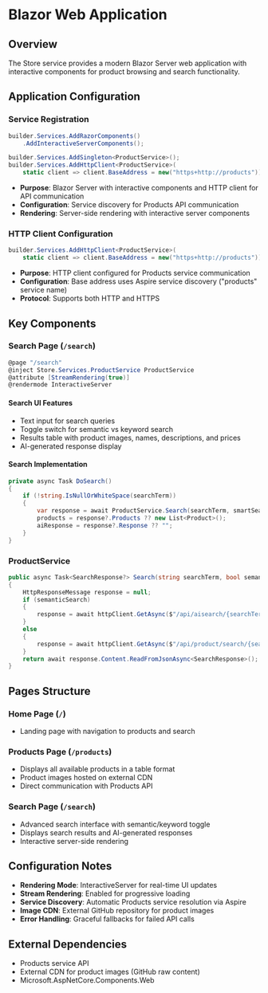 # Blazor Web Application

## Overview
The Store service provides a modern Blazor Server web application with interactive components for product browsing and search functionality.

## Application Configuration

### Service Registration
```csharp
builder.Services.AddRazorComponents()
    .AddInteractiveServerComponents();

builder.Services.AddSingleton<ProductService>();
builder.Services.AddHttpClient<ProductService>(
    static client => client.BaseAddress = new("https+http://products"));
```
- **Purpose**: Blazor Server with interactive components and HTTP client for API communication
- **Configuration**: Service discovery for Products API communication
- **Rendering**: Server-side rendering with interactive server components

### HTTP Client Configuration
```csharp
builder.Services.AddHttpClient<ProductService>(
    static client => client.BaseAddress = new("https+http://products"));
```
- **Purpose**: HTTP client configured for Products service communication
- **Configuration**: Base address uses Aspire service discovery ("products" service name)
- **Protocol**: Supports both HTTP and HTTPS

## Key Components

### Search Page (`/search`)
```csharp
@page "/search"
@inject Store.Services.ProductService ProductService
@attribute [StreamRendering(true)]
@rendermode InteractiveServer
```

#### Search UI Features
- Text input for search queries
- Toggle switch for semantic vs keyword search
- Results table with product images, names, descriptions, and prices
- AI-generated response display

#### Search Implementation
```csharp
private async Task DoSearch()
{
    if (!string.IsNullOrWhiteSpace(searchTerm))
    {
        var response = await ProductService.Search(searchTerm, smartSearch);
        products = response?.Products ?? new List<Product>();
        aiResponse = response?.Response ?? "";
    }
}
```

### ProductService
```csharp
public async Task<SearchResponse?> Search(string searchTerm, bool semanticSearch = false)
{
    HttpResponseMessage response = null;
    if (semanticSearch)
    {
        response = await httpClient.GetAsync($"/api/aisearch/{searchTerm}");
    }
    else
    {
        response = await httpClient.GetAsync($"/api/product/search/{searchTerm}");
    }
    return await response.Content.ReadFromJsonAsync<SearchResponse>();
}
```

## Pages Structure

### Home Page (`/`)
- Landing page with navigation to products and search

### Products Page (`/products`) 
- Displays all available products in a table format
- Product images hosted on external CDN
- Direct communication with Products API

### Search Page (`/search`)
- Advanced search interface with semantic/keyword toggle
- Displays search results and AI-generated responses
- Interactive server-side rendering

## Configuration Notes
- **Rendering Mode**: InteractiveServer for real-time UI updates
- **Stream Rendering**: Enabled for progressive loading
- **Service Discovery**: Automatic Products service resolution via Aspire
- **Image CDN**: External GitHub repository for product images
- **Error Handling**: Graceful fallbacks for failed API calls

## External Dependencies
- Products service API
- External CDN for product images (GitHub raw content)
- Microsoft.AspNetCore.Components.Web